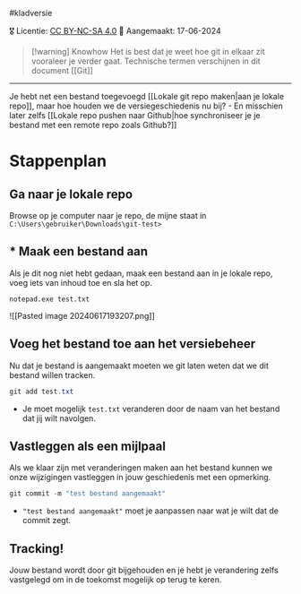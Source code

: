 #kladversie

🎖️ Licentie: [CC BY-NC-SA 4.0](https://creativecommons.org/licenses/by-nc-sa/4.0/)
📅 Aangemaakt: 17-06-2024

>[!warning] Knowhow
>Het is best dat je weet hoe git in elkaar zit vooraleer je verder gaat. Technische termen verschijnen in dit document [[Git]]

---
Je hebt net een bestand toegevoegd [[Lokale git repo maken|aan je lokale repo]], maar hoe houden we de versiegeschiedenis nu bij? - En misschien later zelfs [[Lokale repo pushen naar Github|hoe synchroniseer je je bestand met een remote repo zoals Github?]]

# Stappenplan
## Ga naar je lokale repo
Browse op je computer naar je repo, de mijne staat in `C:\Users\gebruiker\Downloads\git-test>`

## * Maak een bestand aan
Als je dit nog niet hebt gedaan, maak een bestand aan in je lokale repo, voeg iets van inhoud toe en sla het op.

```
notepad.exe test.txt
```

![[Pasted image 20240617193207.png]]

## Voeg het bestand toe aan het versiebeheer
Nu dat je bestand is aangemaakt moeten we git laten weten dat we dit bestand willen tracken.

```Powershell
git add test.txt
```

- Je moet mogelijk `test.txt` veranderen door de naam van het bestand dat jij wilt navolgen.

## Vastleggen als een mijlpaal
Als we klaar zijn met veranderingen maken aan het bestand kunnen we onze wijzigingen vastleggen in jouw geschiedenis met een opmerking.

```Powershell
git commit -m "test bestand aangemaakt"
```

* `"test bestand aangemaakt"` moet je aanpassen naar wat je wilt dat de commit zegt. 

## Tracking!
Jouw bestand wordt door git bijgehouden en je hebt je verandering zelfs vastgelegd om in de toekomst mogelijk op terug te keren.
